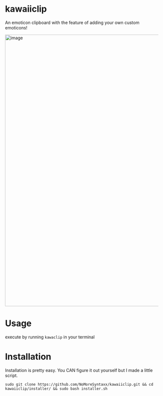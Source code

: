 # kawaiiclip
An emoticon clipboard with the feature of adding your own custom emoticons!

<img width="1210" height="889" alt="image" src="https://github.com/user-attachments/assets/be69f20b-ecf0-4fcd-9693-36fbdd64fd61" />

# Usage

execute by running `kawaclip` in your terminal

# Installation
Installation is pretty easy. You CAN figure it out yourself but I made a little script.

```sudo git clone https://github.com/NoMoreSyntaxx/kawaiiclip.git && cd kawaiiclip/installer/ && sudo bash installer.sh```

